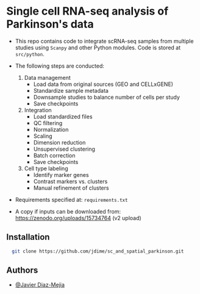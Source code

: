 
# Single cell RNA-seq analysis of Parkinson's data

- This repo contains code to integrate scRNA-seq samples from multiple studies using `Scanpy` and other Python modules. Code is stored at `src/python`.

- The following steps are conducted:
    1. Data management
        - Load data from original sources (GEO and CELLxGENE)
        - Standardize sample metadata
        - Downsample studies to balance number of cells per study
        - Save checkpoints
    2. Integration
        - Load standardized files
        - QC filtering
        - Normalization
        - Scaling
        - Dimension reduction
        - Unsupervised clustering
        - Batch correction
        - Save checkpoints
    3. Cell type labeling
        - Identify marker genes
        - Contrast markers vs. clusters
        - Manual refinement of clusters

- Requirements specified at: `requirements.txt`
- A copy if inputs can be downloaded from: https://zenodo.org/uploads/15734764 (v2 upload)

## Installation
```bash
  git clone https://github.com/jdime/sc_and_spatial_parkinson.git
```
    
## Authors

- [@Javier Diaz-Mejia](https://www.github.com/jdime)

